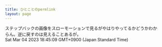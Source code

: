 ```yaml
---
title: ひとことのpermlink
layout: page
---
```

<div class="box" dt="1677923109710">
  ステップバックの画像をスローモーションで見るがやはりやってるかどうかわからん。逆に戻すのは見えることあるが。
  <div class="content is-small">Sat Mar 04 2023 18:45:09 GMT+0900 (Japan Standard Time)</div>
</div>